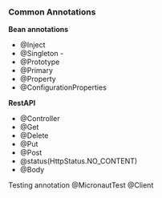 ### Common Annotations

**Bean annotations** 
- @Inject    
- @Singleton -
- @Prototype
- @Primary  
- @Property 
- @ConfigurationProperties 

**RestAPI**
- @Controller  
- @Get 
- @Delete
- @Put
- @Post
- @status(HttpStatus.NO_CONTENT)
- @Body

Testing annotation
@MicronautTest
@Client
